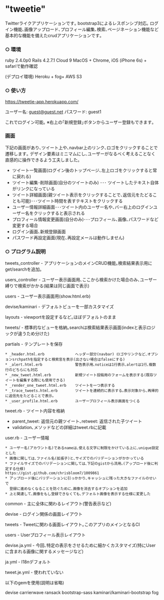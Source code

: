 
# "tweetie"

Twitterライクアプリケーションです｡
bootstrap3によるレスポンシブ対応｡
ログイン機能､画像アップロード､プロフィール編集､検索､ページネーション機能など基本的な機能を備えたcrudアプリケーションです｡

### ○ 環境

ruby 2.4.0p0
Rails 4.2.7.1
Cloud 9
MacOS + Chrome, iOS (iPhone 6s) + safariで動作確認

(デプロイ環境)
Heroku + fog+ AWS S3

### ○ 使い方

https://tweetie-app.herokuapp.com/

ユーザー名: guest@guest.net
パスワード: guest1

これでログイン可能｡
※右上の｢新規登録｣ボタンからユーザー登録もできます｡

### 画面

下記の画面があり､ツイート上や､navbar上のリンク､ロゴをクリックすることで遷移します｡
デザイン要素はミニマムにし､ユーザーがなるべく考えることなく直感的に操作できるよう工夫しました｡

+ ツイート一覧画面(ログイン後のトップページ､左上ロゴをクリックすると常に戻れる)
+ ツイート編集･削除画面(自分のツイートのみ) ･･･ ツイートしたテキスト自体がリンクになっている
+ ツイート詳細画面(親ツイート表示をクリックすることで､返信元をたどることも可能)･･･ツイート時間を表すテキストをクリックする
+ ユーザー情報詳細画面･･･ツイート内のユーザー名や､バー右上のログインユーザー名をクリックすると表示される
+ プロフィール情報変更画面(自分のみ)･･･プロフィール､画像､パスワードなど変更する場合
+ ログイン画面､新規登録画面
+ パスワード再設定画面(現在､再設定メールは動作しません)

### ○ プログラム説明

__<Controller>__

tweets_controller - アプリケーションのメインCRUD機能｡検索結果表示用にget/searchを追加｡

users_controller - ユーザー表示画面用､ここから検索かけた場合のみ､ユーザー縛りで検索がかかる(結果は同じ画面で表示)

__<View>__

users - ユーザー表示画面用(show.html.erb)

devise/kaminari - デフォルトビューを一部カスタマイズ

layouts - viewportを設定するなど｡ほぼデフォルトのまま

tweets/ - 標準的なビューを格納｡searchは検索結果表示画面(indexと表示ロジックが違うため分けた)

partials - テンプレートを保存

    * _header.html.erb              ヘッダー部分(navbar) ロゴやリンクなど､オプションsrchpathを指定すると検索窓を表示(出さない場合はfalseにする)
    * _alert.html.erb               警告表示用､noticeは1行表示､alertは1行､複数行のどちらにも対応
    * _new_tweet.html.erb           新規ツイート投稿用のフォームを表示する(既存ツイートを編集する際にも使用できる)
    * _render_one_tweet.html.erb    ツイートを一つ表示する
    * _trace_tweets.html.erb        ツイートを連続的に表示する｡表示対象から､再帰的に返信先をたどることで表示｡
    * _user_profile.html.erb        ユーザープロフィール表示画面をつくる


__<Model>__

tweet.rb - ツイート内容を格納

   * parent_tweet: 返信元の親ツイート､retweet: 返信された子ツイート
   * validation､メソッドなどの詳細はtweet.rbに記載

user.rb - ユーザー情報

    * ユーザー名(アカウント名)であるnameは､使える文字に制限をかけている上に､unique設定とした
    * 画像に関しては､ファイル名(拡張子)と､サイズでのバリデーションがかかっている
    * ファイルサイズでのバリデーションに関しては､下記のgistから流用｡(アップロード後に判定する仕様)
    https://gist.github.com/chrisbloom7/1009861
    * アップロード後にバリデーションに引っかかり､キャッシュに残った大きなファイルのせいで
      登録に進めなくなることを防ぐために､画像を消去するオプションを追加
    * 上と関連して､画像をもし登録できなくても､デフォルト画像を表示する仕様に変更した
    
__<CSS>__

common - 主に全体に関わるレイアウト(警告表示など)

devise - ログイン関係の画面レイアウト

tweets - Tweetに関わる画面レイアウト｡このアプリのメインとなるCI

users - Userプロフィール表示レイアウト

__<locale>__

devise.ja.yml - 今回､特定の表示をさせるために細かくカスタマイズ(特にUserに含まれる画像に関するメッセージなど)

ja.yml - I18nデフォルト

tweet.je.yml - 使われていない

__<Gem>__

以下のgemを使用(説明は省略)

devise
carrierwave
ransack
bootstrap-sass
kaminari/kaminari-bootstrap
fog
